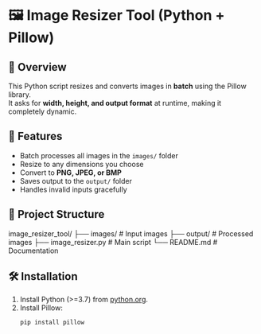 # 🖼️ Image Resizer Tool (Python + Pillow)

## 📌 Overview
This Python script resizes and converts images in **batch** using the Pillow library.  
It asks for **width, height, and output format** at runtime, making it completely dynamic.

## 🚀 Features
- Batch processes all images in the `images/` folder
- Resize to any dimensions you choose
- Convert to **PNG, JPEG, or BMP**
- Saves output to the `output/` folder
- Handles invalid inputs gracefully

## 📂 Project Structure
image_resizer_tool/
├── images/ # Input images
├── output/ # Processed images
├── image_resizer.py # Main script
└── README.md # Documentation


## 🛠 Installation
1. Install Python (>=3.7) from [python.org](https://www.python.org/).
2. Install Pillow:
   ```bash
   pip install pillow